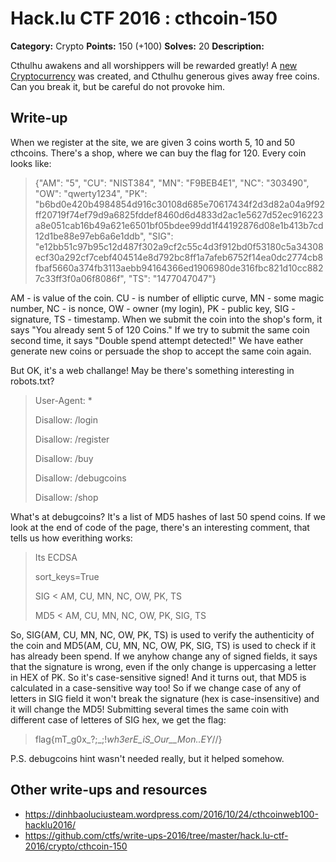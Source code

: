 # Hack.lu CTF 2016 : cthcoin-150

**Category:** Crypto
**Points:** 150 (+100)
**Solves:** 20
**Description:**

Cthulhu awakens and all worshippers will be rewarded greatly!
A [new Cryptocurrency](https://cthulhu.fluxfingers.net:1511/) was created,
and Cthulhu generous gives away free coins.
Can you break it, but be careful do not provoke him.

## Write-up

When we register at the site, we are given 3 coins worth 5, 10 and 50 cthcoins. There's a shop, where we can buy the flag for 120.
Every coin looks like:
> {"AM": "5", "CU": "NIST384", "MN": "F9BEB4E1", "NC": "303490", "OW": "qwerty1234", "PK": "b6bd0e420b4984854d916c30108d685e70617434f2d3d82a04a9f92ff20719f74ef79d9a6825fddef8460d6d4833d2ac1e5627d52ec916223a8e051cab16b49a621e6501bf05bdee99dd1f44192876d08e1b413b7cd12d1be88e97eb6a6e1ddb", "SIG": "e12bb51c97b95c12d487f302a9cf2c55c4d3f912bd0f53180c5a34308ecf30a292cf7cebf404514e8d792bc8ff1a7afeb6752f14ea0dc2774cb8fbaf5660a374fb3113aebb94164366ed1906980de316fbc821d10cc8827c33ff3f0a06f8086f", "TS": "1477047047"}

AM - is value of the coin. CU - is number of elliptic curve, MN - some magic number, NC - is nonce, OW - owner (my login), PK - public key, SIG - signature, TS - timestamp.
When we submit the coin into the shop's form, it says "You already sent 5 of 120 Coins." If we try to submit the same coin second time, it says "Double spend attempt detected!" We have eather generate new coins or persuade the shop to accept the same coin again.

But OK, it's a web challange! May be there's something interesting in robots.txt?
>User-Agent: *
>
>Disallow: /login
>
>Disallow: /register
>
>Disallow: /buy
>
>Disallow: /debugcoins
>
>Disallow: /shop

What's at debugcoins? It's a list of MD5 hashes of last 50 spend coins. If we look at the end of code of the page, there's an interesting comment, that tells us how everithing works:
>Its ECDSA
>
>sort_keys=True
>
>SIG < AM, CU, MN, NC, OW, PK, TS
>
>MD5 < AM, CU, MN, NC, OW, PK, SIG, TS


So, SIG(AM, CU, MN, NC, OW, PK, TS) is used to verify the authenticity of the coin and MD5(AM, CU, MN, NC, OW, PK, SIG, TS) is used to check if it has already been spend. If we anyhow change any of signed fields, it says that the signature is wrong, even if the only change is uppercasing a letter in HEX of PK. So it's case-sensitive signed! And it turns out, that MD5 is calculated in a case-sensitive way too! So if we change case of any of letters in SIG field it won't break the signature (hex is case-insensitive) and it will change the MD5! Submitting several times the same coin with different case of letteres of SIG hex, we get the flag:
>flag{mT_g0x_?;_;!_wh3erE_iS_Our__Mon..EY_\//\}

P.S. debugcoins hint wasn't needed really, but it helped somehow.

## Other write-ups and resources

* https://dinhbaoluciusteam.wordpress.com/2016/10/24/cthcoinweb100-hacklu2016/
* https://github.com/ctfs/write-ups-2016/tree/master/hack.lu-ctf-2016/crypto/cthcoin-150
